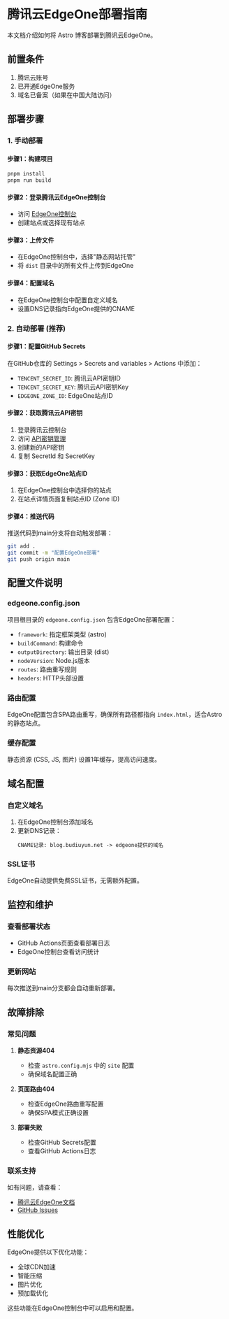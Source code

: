 # 腾讯云EdgeOne部署指南

本文档介绍如何将 Astro 博客部署到腾讯云EdgeOne。

## 前置条件

1. 腾讯云账号
2. 已开通EdgeOne服务
3. 域名已备案（如果在中国大陆访问）

## 部署步骤

### 1. 手动部署

#### 步骤1：构建项目
```bash
pnpm install
pnpm run build
```

#### 步骤2：登录腾讯云EdgeOne控制台
- 访问 [EdgeOne控制台](https://console.cloud.tencent.com/edgeone)
- 创建站点或选择现有站点

#### 步骤3：上传文件
- 在EdgeOne控制台中，选择"静态网站托管"
- 将 `dist` 目录中的所有文件上传到EdgeOne

#### 步骤4：配置域名
- 在EdgeOne控制台中配置自定义域名
- 设置DNS记录指向EdgeOne提供的CNAME

### 2. 自动部署 (推荐)

#### 步骤1：配置GitHub Secrets
在GitHub仓库的 Settings > Secrets and variables > Actions 中添加：

- `TENCENT_SECRET_ID`: 腾讯云API密钥ID
- `TENCENT_SECRET_KEY`: 腾讯云API密钥Key
- `EDGEONE_ZONE_ID`: EdgeOne站点ID

#### 步骤2：获取腾讯云API密钥
1. 登录腾讯云控制台
2. 访问 [API密钥管理](https://console.cloud.tencent.com/cam/capi)
3. 创建新的API密钥
4. 复制 SecretId 和 SecretKey

#### 步骤3：获取EdgeOne站点ID
1. 在EdgeOne控制台中选择你的站点
2. 在站点详情页面复制站点ID (Zone ID)

#### 步骤4：推送代码
推送代码到main分支将自动触发部署：
```bash
git add .
git commit -m "配置EdgeOne部署"
git push origin main
```

## 配置文件说明

### edgeone.config.json
项目根目录的 `edgeone.config.json` 包含EdgeOne部署配置：

- `framework`: 指定框架类型 (astro)
- `buildCommand`: 构建命令
- `outputDirectory`: 输出目录 (dist)
- `nodeVersion`: Node.js版本
- `routes`: 路由重写规则
- `headers`: HTTP头部设置

### 路由配置
EdgeOne配置包含SPA路由重写，确保所有路径都指向 `index.html`，适合Astro的静态站点。

### 缓存配置
静态资源 (CSS, JS, 图片) 设置1年缓存，提高访问速度。

## 域名配置

### 自定义域名
1. 在EdgeOne控制台添加域名
2. 更新DNS记录：
   ```
   CNAME记录: blog.budiuyun.net -> edgeone提供的域名
   ```

### SSL证书
EdgeOne自动提供免费SSL证书，无需额外配置。

## 监控和维护

### 查看部署状态
- GitHub Actions页面查看部署日志
- EdgeOne控制台查看访问统计

### 更新网站
每次推送到main分支都会自动重新部署。

## 故障排除

### 常见问题

1. **静态资源404**
   - 检查 `astro.config.mjs` 中的 `site` 配置
   - 确保域名配置正确

2. **页面路由404**
   - 检查EdgeOne路由重写配置
   - 确保SPA模式正确设置

3. **部署失败**
   - 检查GitHub Secrets配置
   - 查看GitHub Actions日志

### 联系支持
如有问题，请查看：
- [腾讯云EdgeOne文档](https://cloud.tencent.com/document/product/1552)
- [GitHub Issues](https://github.com/your-repo/issues)

## 性能优化

EdgeOne提供以下优化功能：
- 全球CDN加速
- 智能压缩
- 图片优化
- 预加载优化

这些功能在EdgeOne控制台中可以启用和配置。 